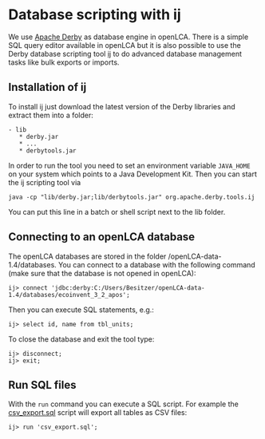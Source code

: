 Database scripting with ij
==========================
We use [Apache Derby](http://db.apache.org/derby/) as database engine in openLCA.
There is a simple SQL query editor available in openLCA but it is also possible
to use the Derby database scripting tool
[ij](http://db.apache.org/derby/papers/DerbyTut/ij_intro.html) to do advanced
database management tasks like bulk exports or imports.

## Installation of ij
To install ij just download the latest version of the Derby libraries and
extract them into a folder:

    - lib    
       * derby.jar
       * ...
       * derbytools.jar

In order to run the tool you need to set an environment variable `JAVA_HOME`
on your system which points to a Java Development Kit. Then you can start the
ij scripting tool via

    java -cp "lib/derby.jar;lib/derbytools.jar" org.apache.derby.tools.ij

You can put this line in a batch or shell script next to the lib folder.

## Connecting to an openLCA database
The openLCA databases are stored in the folder <user dir>/openLCA-data-1.4/databases.
You can connect to a database with the following command (make sure that the
database is not opened in openLCA):

    ij> connect 'jdbc:derby:C:/Users/Besitzer/openLCA-data-1.4/databases/ecoinvent_3_2_apos';

Then you can execute SQL statements, e.g.:

    ij> select id, name from tbl_units;

To close the database and exit the tool type:

    ij> disconnect;
    ij> exit;

## Run SQL files
With the `run` command you can execute a SQL script. For example the
[csv_export.sql](./csv_export.sql) script will export all tables as CSV files:

    ij> run 'csv_export.sql';
